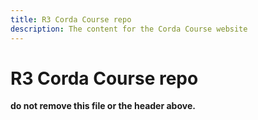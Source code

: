 ```yaml
---
title: R3 Corda Course repo
description: The content for the Corda Course website
---
```


# R3 Corda Course repo

**do not remove this file or the header above.**
